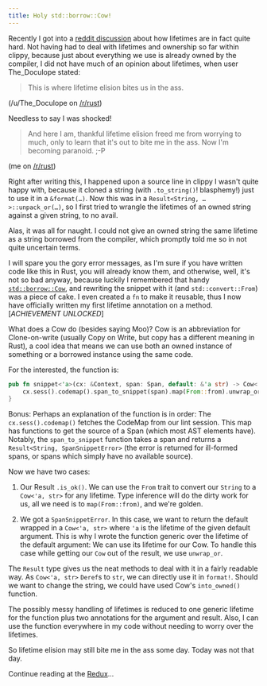 ```yaml
---
title: Holy std::borrow::Cow!
---
```


Recently I got into a 
[reddit discussion](https://www.reddit.com/r/rust/comments/3cl12r/is_rust_too_complicated/csxee09?context=3) 
about how lifetimes are in fact quite hard. Not having had to deal with 
lifetimes and ownership so far within clippy, because just about 
everything we use is already owned by the compiler, I did not have much 
of an opinion about lifetimes, when user The_Doculope stated:

> This is where lifetime elision bites us in the ass.

(/u/The_Doculope on [/r/rust](https://www.reddit.com/r/rust))

Needless to say I was shocked!

> And here I am, thankful lifetime elision freed me from worrying to 
> much, only to learn that it's out to bite me in the ass. Now I'm 
> becoming paranoid. ;-P

(me on [/r/rust](https://www.reddit.com/r/rust))

Right after writing this, I happened upon a source line in clippy I 
wasn't quite happy with, because it cloned a string (with 
`.to_string()`! blasphemy!) just to use it in a `&format(…)`. Now this 
was in a `Result<String, …>::unpack_or(…)`, so I first tried to wrangle 
the lifetimes of an owned string against a given string, to no avail.

Alas, it was all for naught. I could not give an owned string the same
lifetime as a string borrowed from the compiler, which promptly told me
so in not quite uncertain terms.

I will spare you the gory error messages, as I'm sure if you have 
written code like this in Rust, you will already know them, and 
otherwise, well, it's not so bad anyway, because luckily I remembered 
that handy 
[`std::borrow::Cow`](http://doc.rust-lang.org/std/borrow/enum.Cow.html),
and rewriting the snippet with it (and `std::convert::From`) was a 
piece of cake. I even created a `fn` to make it reusable, thus I now 
have officially written my first lifetime annotation on a method. 
[*ACHIEVEMENT UNLOCKED*]

What does a Cow do (besides saying Moo)? Cow is an abbreviation for 
Clone-on-write (usually Copy on Write, but copy has a different meaning
in Rust), a cool idea that means we can use both an owned instance
of something or a borrowed instance using the same code.

For the interested, the function is:

```Rust
pub fn snippet<'a>(cx: &Context, span: Span, default: &'a str) -> Cow<'a, str> {
    cx.sess().codemap().span_to_snippet(span).map(From::from).unwrap_or(Cow::Borrowed(default))
}
```

Bonus: Perhaps an explanation of the function is in order: The 
`cx.sess().codemap()` fetches the CodeMap from our lint session. This
map has functions to get the source of a Span (which most AST elements
have). Notably, the `span_to_snippet` function takes a span and returns
a `Result<String, SpanSnippetError>` (the error is returned for 
ill-formed spans, or spans which simply have no available source).

Now we have two cases:

1. Our Result `.is_ok()`. We can use the `From` trait to convert our
`String` to a `Cow<'a, str>` for any lifetime. Type inference will do
the dirty work for us, all we need is to `map(From::from)`, and we're
golden.

2. We got a `SpanSnippetError`. In this case, we want to return the
default wrapped in a `Cow<'a, str>` where `'a` is the lifetime of the
given default argument. This is why I wrote the function generic over
the lifetime of the default argument: We can use its lifetime for our
Cow. To handle this case while getting our `Cow` out of the result, we
use `unwrap_or`.

The `Result` type gives us the neat methods to deal with it in a fairly 
readable way. As `Cow<'a, str>` `Deref`s to `str`, we can directly use
it in `format!`. Should we want to change the string, we could have 
used Cow's `into_owned()` function.

The possibly messy handling of lifetimes is reduced to one generic 
lifetime for the function plus two annotations for the argument and 
result. Also, I can use the function everywhere in my code without 
needing to worry over the lifetimes.

So lifetime elision may still bite me in the ass some day. Today was 
not that day.

Continue reading at the [Redux](/2015/07/10/cow-redux.html)...
